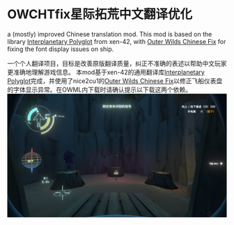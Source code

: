 # OWCHTfix星际拓荒中文翻译优化
a (mostly) improved Chinese translation mod.
This mod is based on the library [Interplanetary Polyglot](https://github.com/xen-42/outer-wilds-localization-utility) from xen-42, with [Outer Wilds Chinese Fix](https://github.com/nice2cu1/OuterWildFixFont) for fixing the font display issues on ship.

一个个人翻译项目，目标是改善原版翻译质量，纠正不准确的表述以帮助中文玩家更准确地理解游戏信息。
本mod基于xen-42的通用翻译库[Interplanetary Polyglot](https://github.com/xen-42/outer-wilds-localization-utility)完成，并使用了nice2cu1的[Outer Wilds Chinese Fix](https://github.com/nice2cu1/OuterWildFixFont)以修正飞船仪表盘的字体显示异常。在OWML内下载时请确认提示以下载这两个依赖。
![classic](img/pic.png)
